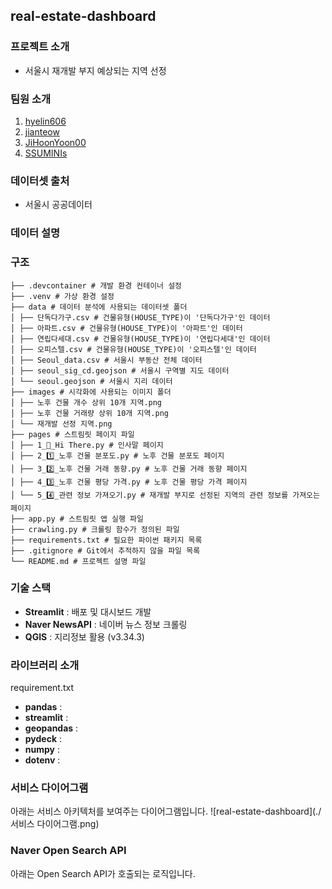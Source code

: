 ##  real-estate-dashboard

### 프로젝트 소개
- 서울시 재개발 부지 예상되는 지역 선정

### 팀원 소개
1. [hyelin606](https://github.com/hyelin606)
2. [jianteow](https://github.com/jianteow)
3. [JiHoonYoon00](https://github.com/JiHoonYoon00)
4. [SSUMINIs](https://github.com/SSUMINIs)

### 데이터셋 출처
- 서울시 공공데이터

### 데이터 설명

### 구조
```
├── .devcontainer # 개발 환경 컨테이너 설정
├── .venv # 가상 환경 설정
├── data # 데이터 분석에 사용되는 데이터셋 폴더
│ ├── 단독다가구.csv # 건물유형(HOUSE_TYPE)이 '단독다가구'인 데이터
│ ├── 아파트.csv # 건물유형(HOUSE_TYPE)이 '아파트'인 데이터
│ ├── 연립다세대.csv # 건물유형(HOUSE_TYPE)이 '연립다세대'인 데이터
│ ├── 오피스텔.csv # 건물유형(HOUSE_TYPE)이 '오피스텔'인 데이터
│ ├── Seoul_data.csv # 서울시 부동산 전체 데이터
│ ├── seoul_sig_cd.geojson # 서울시 구역별 지도 데이터
│ └── seoul.geojson # 서울시 지리 데이터
├── images # 시각화에 사용되는 이미지 폴더
│ ├── 노후 건물 개수 상위 10개 지역.png
│ ├── 노후 건물 거래량 상위 10개 지역.png
│ └── 재개발 선정 지역.png
├── pages # 스트림릿 페이지 파일
│ ├── 1_👋_Hi There.py # 인사말 페이지
│ ├── 2_1️⃣_노후 건물 분포도.py # 노후 건물 분포도 페이지
│ ├── 3_2️⃣_노후 건물 거래 동향.py # 노후 건물 거래 동향 페이지
│ ├── 4_3️⃣_노후 건물 평당 가격.py # 노후 건물 평당 가격 페이지
│ └── 5_4️⃣_관련 정보 가져오기.py # 재개발 부지로 선정된 지역의 관련 정보를 가져오는 페이지
├── app.py # 스트림릿 앱 실행 파일
├── crawling.py # 크롤링 함수가 정의된 파일
├── requirements.txt # 필요한 파이썬 패키지 목록
├── .gitignore # Git에서 추적하지 않을 파일 목록
└── README.md # 프로젝트 설명 파일
```

### 기술 스택
- **Streamlit** : 배포 및 대시보드 개발
- **Naver NewsAPI** : 네이버 뉴스 정보 크롤링
- **QGIS** : 지리정보 활용 (v3.34.3)

### 라이브러리 소개
requirement.txt
- **pandas** : 
- **streamlit** : 
- **geopandas** : 
- **pydeck** : 
- **numpy** : 
- **dotenv** :


### 서비스 다이어그램
아래는 서비스 아키텍처를 보여주는 다이어그램입니다.
![real-estate-dashboard](./서비스 다이어그램.png)

### Naver Open Search API
아래는 Open Search API가 호출되는 로직입니다.

